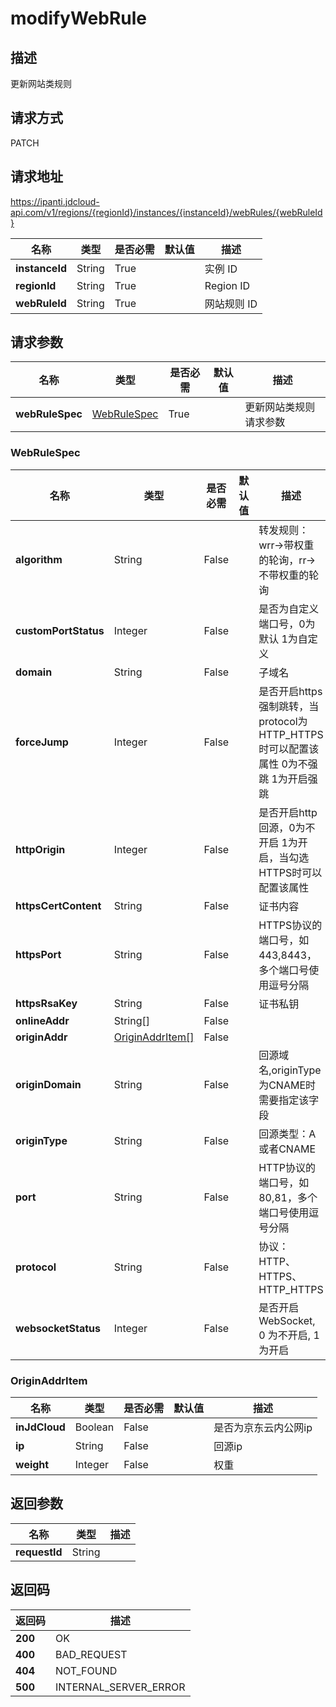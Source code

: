 # modifyWebRule


## 描述
更新网站类规则

## 请求方式
PATCH

## 请求地址
https://ipanti.jdcloud-api.com/v1/regions/{regionId}/instances/{instanceId}/webRules/{webRuleId}

|名称|类型|是否必需|默认值|描述|
|---|---|---|---|---|
|**instanceId**|String|True||实例 ID|
|**regionId**|String|True||Region ID|
|**webRuleId**|String|True||网站规则 ID|

## 请求参数
|名称|类型|是否必需|默认值|描述|
|---|---|---|---|---|
|**webRuleSpec**|[WebRuleSpec](##WebRuleSpec)|True||更新网站类规则请求参数|

### <a name="WebRuleSpec">WebRuleSpec</a>
|名称|类型|是否必需|默认值|描述|
|---|---|---|---|---|
|**algorithm**|String|False||转发规则：wrr->带权重的轮询，rr->不带权重的轮询|
|**customPortStatus**|Integer|False||是否为自定义端口号，0为默认 1为自定义|
|**domain**|String|False||子域名|
|**forceJump**|Integer|False||是否开启https强制跳转，当protocol为HTTP_HTTPS时可以配置该属性 0为不强跳 1为开启强跳|
|**httpOrigin**|Integer|False||是否开启http回源，0为不开启 1为开启，当勾选HTTPS时可以配置该属性|
|**httpsCertContent**|String|False||证书内容|
|**httpsPort**|String|False||HTTPS协议的端口号，如443,8443，多个端口号使用逗号分隔|
|**httpsRsaKey**|String|False||证书私钥|
|**onlineAddr**|String[]|False|||
|**originAddr**|[OriginAddrItem[]](##OriginAddrItem)|False|||
|**originDomain**|String|False||回源域名,originType为CNAME时需要指定该字段|
|**originType**|String|False||回源类型：A或者CNAME|
|**port**|String|False||HTTP协议的端口号，如80,81，多个端口号使用逗号分隔|
|**protocol**|String|False||协议：HTTP、HTTPS、HTTP_HTTPS|
|**websocketStatus**|Integer|False||是否开启 WebSocket, 0 为不开启, 1 为开启|
### <a name="OriginAddrItem">OriginAddrItem</a>
|名称|类型|是否必需|默认值|描述|
|---|---|---|---|---|
|**inJdCloud**|Boolean|False||是否为京东云内公网ip|
|**ip**|String|False||回源ip|
|**weight**|Integer|False||权重|

## 返回参数
|名称|类型|描述|
|---|---|---|
|**requestId**|String||



## 返回码
|返回码|描述|
|---|---|
|**200**|OK|
|**400**|BAD_REQUEST|
|**404**|NOT_FOUND|
|**500**|INTERNAL_SERVER_ERROR|
